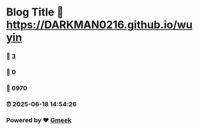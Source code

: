 # Blog Title :link: https://DARKMAN0216.github.io/wuyin 
### :page_facing_up: [3](https://DARKMAN0216.github.io/wuyin/tag.html) 
### :speech_balloon: 0 
### :hibiscus: 6970 
### :alarm_clock: 2025-06-18 14:54:26 
### Powered by :heart: [Gmeek](https://github.com/Meekdai/Gmeek)
